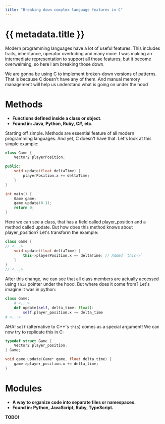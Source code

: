 ```yaml
---
title: "Breaking down complex language features in C"
---
```

# {{ metadata.title }}
Modern programming languages have a lot of useful features.
This includes traits, inheritance, operator overloding and many more.
I was making an [intermediate representation](https://github.com/InfiniteCoder01/OrCo) to support all those features,
but it become overwelming, so here I am breaking those down.

We are gonna be using C to implement broken-down versions of patterns.
That is because C doesn't have any of them. And manual memory management
will help us understand what is going on under the hood

# Methods
- **Functions defined inside a class or object.**
- **Found in: Java, Python, Ruby, C#, etc.**

Starting off simple. Methods are essential feature of all modern programming languages.
And yet, C doesn't have that. Let's look at this simple example:
```C++
class Game {
    Vector2 playerPosition;

public:
    void update(float deltaTime) {
        playerPosition.x += deltaTime;
    }
}

int main() {
    Game game;
    game.update(0.1);
    return 0;
}
```
Here we can see a class, that has a field called player_position and a method called update.
But how does this method knows about player_position? Let's transform the example:
```C++
class Game {
// <...>
    void update(float deltaTime) {
        this->playerPosition.x += deltaTime; // Added `this->`
    }
}
// <...>
```

After this change, we can see that all class members are actually accessed using `this` pointer under the hood.
But where does it come from? Let's imagine it was in python:
```Python
class Game:
    # <...>
    def update(self, delta_time: float):
        self.player_position.x += delta_time
# <...>
```

AHA! `self` (alternative to C++'s `this`) comes as a special argument!
We can now try to replicate this in C:
```C
typedef struct Game {
    Vector2 player_position;
} Game;

void game_update(Game* game, float delta_time) {
    game->player_position.x += delta_time;
}
```

# Modules
- **A way to organize code into separate files or namespaces.**
- **Found in: Python, JavaScript, Ruby, TypeScript.**

**TODO!**
